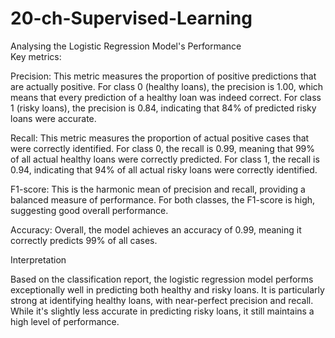 # 20-ch-Supervised-Learning
Analysing the Logistic Regression Model's Performance <br>
Key metrics:<br>

Precision: This metric measures the proportion of positive predictions that are actually positive. For class 0 (healthy loans), the precision is 1.00, which means that every prediction of a healthy loan was indeed correct. For class 1 (risky loans), the precision is 0.84, indicating that 84% of predicted risky loans were accurate.<br>

Recall: This metric measures the proportion of actual positive cases that were correctly identified. For class 0, the recall is 0.99, meaning that 99% of all actual healthy loans were correctly predicted. For class 1, the recall is 0.94, indicating that 94% of all actual risky loans were correctly identified.<br>

F1-score: This is the harmonic mean of precision and recall, providing a balanced measure of performance. For both classes, the F1-score is high, suggesting good overall performance.<br>

Accuracy: Overall, the model achieves an accuracy of 0.99, meaning it correctly predicts 99% of all cases.<br>

Interpretation<br>

Based on the classification report, the logistic regression model performs exceptionally well in predicting both healthy and risky loans. It is particularly strong at identifying healthy loans, with near-perfect precision and recall. While it's slightly less accurate in predicting risky loans, it still maintains a high level of performance.
